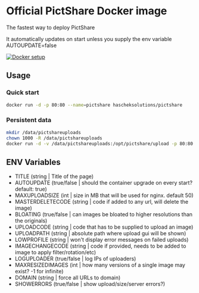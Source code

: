 # Official PictShare Docker image
The fastest way to deploy PictShare

It automatically updates on start unless you supply the env variable AUTOUPDATE=false

[![Docker setup](http://www.pictshare.net/b65dea2117.gif)](https://www.pictshare.net/8a1dec0973.mp4)

## Usage
### Quick start
```bash
docker run -d -p 80:80 --name=pictshare hascheksolutions/pictshare
```

### Persistent data
```bash
mkdir /data/pictshareuploads
chown 1000 -R /data/pictshareuploads
docker run -d -v /data/pictshareuploads:/opt/pictshare/upload -p 80:80 --name=pictshare hascheksolutions/pictshare
```


## ENV Variables
- TITLE (string | Title of the page)
- AUTOUPDATE (true/false | should the container upgrade on every start? default: true)
- MAXUPLOADSIZE (int | size in MB that will be used for nginx. default 50)
- MASTERDELETECODE (string | code if added to any url, will delete the image)
- BLOATING (true/false | can images be bloated to higher resolutions than the originals)
- UPLOADCODE (string | code that has to be supplied to upload an image)
- UPLOADPATH (string | absolute path where upload gui will be shown)
- LOWPROFILE (string | won't display error messages on failed uploads)
- IMAGECHANGECODE (string | code if provided, needs to be added to image to apply filter/rotation/etc)
- LOGUPLOADER (true/false | log IPs of uploaders)
- MAXRESIZEDIMAGES (int | how many versions of a single image may exist? -1 for infinite)
- DOMAIN (string | force all URLs to domain)
- SHOWERRORS (true/false | show upload/size/server errors?)